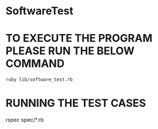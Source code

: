 # SoftwareTest

# TO EXECUTE THE PROGRAM PLEASE RUN THE BELOW COMMAND
    ruby lib/software_test.rb

# RUNNING THE TEST CASES
  rspec spec/*.rb

